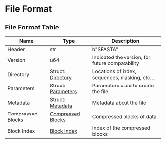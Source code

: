 # File Format

## File Format Table

| Name | Type | Description |
| ---- | ---- | ----------- |
| Header | str | b"SFASTA" |
| Version | u64 | Indicated the version, for future compatability |
| Directory | Struct: [Directory](./structs/directory.md) | Locations of index, sequences, masking, etc... |
| Parameters | Struct: [Parameters](./structs/parameters.md) | Parameters used to create the file |
| Metadata | Struct: [Metadata](./structs/metadata.md) | Metadata about the file |
| Compressed Blocks | [Compressed Blocks](./datatypes/compressed_blocks.md) | Compressed blocks of data |
| Block Index | [Block Index](./block_index.md) | Index of the compressed blocks |

